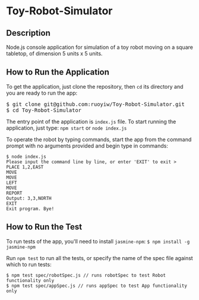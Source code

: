 # Toy-Robot-Simulator

Description
-----------
Node.js console application for simulation of a toy robot moving on a square tabletop, of dimension 5 units x 5 units.

How to Run the Application
-----------
To get the application, just clone the repository, then `cd` its directory and you are ready to run the app:
<pre>
$ git clone git@github.com:ruoyiw/Toy-Robot-Simulator.git
$ cd Toy-Robot-Simulator
</pre>

The entry point of the application is `index.js` file. To start running the application, just type: 
`npm start` or `node index.js`

To operate the robot by typing commands, start the app from the command prompt with no arguments provided and begin type in commands:

```
$ node index.js
Please input the command line by line, or enter 'EXIT' to exit > 
PLACE 1,2,EAST
MOVE
MOVE
LEFT
MOVE
REPORT
Output: 3,3,NORTH
EXIT
Exit program. Bye!
```

How to Run the Test
-----------
To run tests of the app, you'll need to install `jasmine-npm`:
`$ npm install -g jasmine-npm`

Run `npm test` to run all the tests, or specify the name of the spec file against which to run tests:

```
$ npm test spec/robotSpec.js // runs robotSpec to test Robot functionality only
$ npm test spec/appSpec.js // runs appSpec to test App functionality only
```





